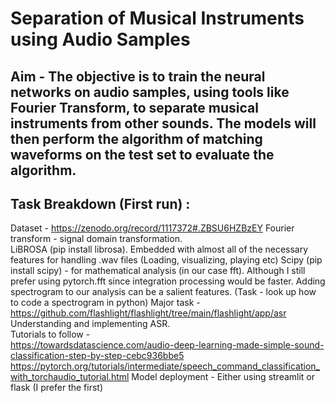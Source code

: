 # Separation of Musical Instruments using Audio Samples

## Aim - The objective is to train the neural networks on audio samples, using tools like Fourier Transform, to separate musical instruments from other sounds. The models will then perform the algorithm of matching waveforms on the test set to evaluate the algorithm.

## Task Breakdown (First run) :

Dataset - https://zenodo.org/record/1117372#.ZBSU6HZBzEY 
Fourier transform - signal domain transformation.  
LiBROSA (pip install librosa). Embedded with almost all of the necessary features for handling .wav files (Loading, visualizing, playing etc) 
Scipy (pip install scipy) - for mathematical analysis (in our case fft). Although I still prefer using pytorch.fft since integration processing would be faster. 
Adding spectrogram to our analysis can be a salient features. (Task - look up how to code a spectrogram in python) 
Major task - https://github.com/flashlight/flashlight/tree/main/flashlight/app/asr Understanding and implementing ASR.  
Tutorials to follow -  
https://towardsdatascience.com/audio-deep-learning-made-simple-sound-classification-step-by-step-cebc936bbe5 
https://pytorch.org/tutorials/intermediate/speech_command_classification_with_torchaudio_tutorial.html 
Model deployment - Either using streamlit or flask (I prefer the first)  

